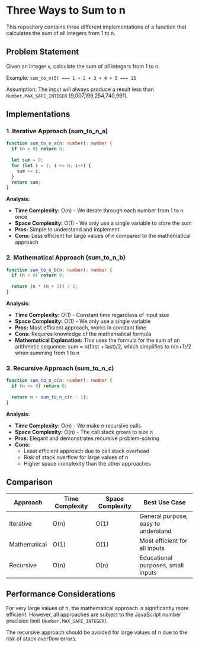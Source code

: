 # Three Ways to Sum to n

This repository contains three different implementations of a function that calculates the sum of all integers from 1 to n.

## Problem Statement

Given an integer `n`, calculate the sum of all integers from 1 to n.

Example: `sum_to_n(5) === 1 + 2 + 3 + 4 + 5 === 15`

Assumption: The input will always produce a result less than `Number.MAX_SAFE_INTEGER` (9,007,199,254,740,991).

## Implementations

### 1. Iterative Approach (sum_to_n_a)

```typescript
function sum_to_n_a(n: number): number {
  if (n < 0) return 0;
  
  let sum = 0;
  for (let i = 1; i <= n; i++) {
    sum += i;
  }
  return sum;
}
```

**Analysis:**
- **Time Complexity:** O(n) - We iterate through each number from 1 to n once
- **Space Complexity:** O(1) - We only use a single variable to store the sum
- **Pros:** Simple to understand and implement
- **Cons:** Less efficient for large values of n compared to the mathematical approach

### 2. Mathematical Approach (sum_to_n_b)

```typescript
function sum_to_n_b(n: number): number {
  if (n < 0) return 0;
  
  return (n * (n + 1)) / 2;
}
```

**Analysis:**
- **Time Complexity:** O(1) - Constant time regardless of input size
- **Space Complexity:** O(1) - We only use a single variable
- **Pros:** Most efficient approach, works in constant time
- **Cons:** Requires knowledge of the mathematical formula
- **Mathematical Explanation:** This uses the formula for the sum of an arithmetic sequence: sum = n(first + last)/2, which simplifies to n(n+1)/2 when summing from 1 to n

### 3. Recursive Approach (sum_to_n_c)

```typescript
function sum_to_n_c(n: number): number {
  if (n <= 0) return 0;
  
  return n + sum_to_n_c(n - 1);
}
```

**Analysis:**
- **Time Complexity:** O(n) - We make n recursive calls
- **Space Complexity:** O(n) - The call stack grows to size n
- **Pros:** Elegant and demonstrates recursive problem-solving
- **Cons:** 
  - Least efficient approach due to call stack overhead
  - Risk of stack overflow for large values of n
  - Higher space complexity than the other approaches

## Comparison

| Approach | Time Complexity | Space Complexity | Best Use Case |
|----------|----------------|------------------|---------------|
| Iterative | O(n) | O(1) | General purpose, easy to understand |
| Mathematical | O(1) | O(1) | Most efficient for all inputs |
| Recursive | O(n) | O(n) | Educational purposes, small inputs |

## Performance Considerations

For very large values of n, the mathematical approach is significantly more efficient. However, all approaches are subject to the JavaScript number precision limit (`Number.MAX_SAFE_INTEGER`).

The recursive approach should be avoided for large values of n due to the risk of stack overflow errors. 